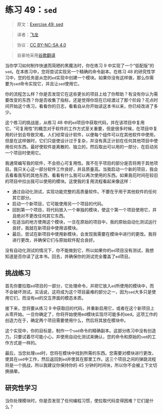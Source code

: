 # 练习 49：`sed`

> 原文：[Exercise 49: sed](https://learncodethehardway.org/more-python-book/ex49.html)

> 译者：[飞龙](https://github.com/wizardforcel)

> 协议：[CC BY-NC-SA 4.0](http://creativecommons.org/licenses/by-nc-sa/4.0/)

> 自豪地采用[谷歌翻译](https://translate.google.cn/)

当你学习如何制作快速而简陋的黑魔法时，你在练习 9 中实现了一个“低配版”的`sed`。在本练习中，您将尝试实现另一个精确的命令副本。在练习 48 的研究性学习中，您的任务是从您的`ed`实现中创建一个模块。如果你没有这样做，那么你需要为`sed`命令实现它，并且让`sed`使用它。

你的流程怎么样？你是否发现它在这些更长的项目上给了你帮助？有没有你认为需要改变的东西？你是否收集了指标，还是觉得你现在已经渡过了那个阶段？花点时间开始这个练习，看看你的日志，看看自从你开始读这本书以来，你已经改进了多少。

这个练习的挑战是，从练习 48 中的`ed`项目中获取代码，并在该项目中复用它。“可复用性”的概念对于软件的工作方式至关重要，但是很多时候，在项目中复用的计划会导致灾难。人们经常设计软件，以便每个组件可以在其他软件中使用，但是在这样做时，它们只是使设计过于复杂，并没有真正计划在任何其他项目中使用任何东西。最好使软件是离散的、独立的，然后取出可以用的一部分，在启动另一个项目时使用它。

我通常编写我的软件，不会担心可复用性。我不在乎项目的部分是否将用于其他项目。我只关心这一部分软件工作良好，并且质量高。当我启动一个新的项目，我会去看看我写的其他东西，看看有什么我可以再次使用的东西。如果我花时间在较旧的项目中拉出我可以使用的模块。这使我的复用流程看起来像这样：

+   通过自动化测试，实现功能完整的高质量软件。不要在乎用于其他软件的任何其它部分。
+   启动一个新项目，它可能使用另一个项目的代码。
+   回到第一个项目，将代码放入一个单独的模块，使这个第一个项目使用它，并且绝对不更改任何其它东西。
+   在适当的地方使用这个模块，一旦在原始的项目中，我的原始自动化测试运行良好，我就在新项目中使用该模块。
+   最后，尝试在新项目中使用新模块，会发现我需要在模块中进行的更改。我将进行更改，并确保它们与原始软件配合良好。

没有自动化测试的情况下，你不能做到它，所以如果你的`ed`项目没有测试，我想知道是否你读了这本书。回去，并确保你的测试完全覆盖了`ed`项目。

## 挑战练习

首先你要拉取`ed`项目的一部分，它处理命令，并把它放入`ed`所使用的模块中，而不会破坏测试。实话说，这将成为这个项目最难的部分之一，因为`sed`大多只是使用它们，而没有`ed`的交互界面的模态本质。

接下来，您将要从练习 9 中获取旧的代码，并重新启用它，或者在这个新项目上从零开始。一旦你确定了，你将开始使用ed模块实现尽可能多的sed。这项工作的创造力在于，确定两个项目需要使用什么，然后将其放在模块中。

这个实现中，你的目标是，制作一个`sed`命令的精确副本。这部分练习中没有创造力。只要试着尽可能小心，并使用自动化测试来确认，您的命令和原始的`sed`的工作方式是一样的。

最后，当您处理`sed`时，您将在模块中找到所需的东西。您需要对模块进行更改，使其在`sed`中工作，然后返回到`ed`并使其在那里工作。这三个项目之间的弹跳流程将是一个挑战，所以我建议你保持你的 45 分钟的时间块，所以你不会被上下文切换搞晕。

## 研究性学习

当你处理模块时，你是否发现了任何编程习惯，使拉取代码变得困难？它们是什么？
